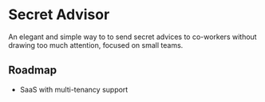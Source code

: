 Secret Advisor
===

An elegant and simple way to to send secret advices to co-workers without drawing too much attention, focused on small teams.



## Roadmap

 * SaaS with multi-tenancy support 
 